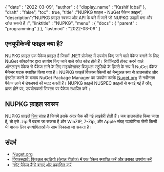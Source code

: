{
  "date" : "2022-03-09",
  "author" : {
    "display_name" : "Kashif Iqbal"
},
  "draft" : "false",
  "toc" : true,
  "title" :"NUPKG फ़ाइल - NuGet पैकेज फ़ाइल",
  "description":"NUPKG फ़ाइल स्वरूप और API के बारे में जानें जो NUPKG फ़ाइलें बना और खोल सकते हैं।",
  "linktitle" : "NUPKG",
  "menu" : {
    "docs" : {
      "parent" : "programming"
}
},
  "lastmod" : "2022-03-09"
}

## एनयूपीकेजी फाइल क्या है?

NUPKG फ़ाइल एक पैकेज फ़ाइल है जिसमें .NET प्रोजेक्ट में उपयोग किए जाने वाले पैकेज बनाने के लिए NuGet सॉफ़्टवेयर द्वारा उपयोग किए जाने वाले स्रोत कोड होते हैं। रिपॉजिटरी होस्ट करने वाले ऑनलाइन पैकेज से पैकेज लाने के लिए माइक्रोसॉफ्ट विजुअल स्टूडियो के हिस्से के रूप में NuGet पैकेज मैनेजर घटक स्थापित किया गया है। NUPKG फ़ाइलें विकास पैकेजों को मैन्युअल रूप से डाउनलोड और इंस्टॉल करने के बजाय NuGet Package Manager का उपयोग करके [Nuget.org](https://nuget.org) से नवीनतम पैकेज लाने में डेवलपर्स की मदद करती हैं। NUPKG फ़ाइलें NUSPEC फ़ाइलों से बनाई गई हैं और, प्राप्त होने पर, उपयोगकर्ता सिस्टम पर पैकेज स्थापित करें।

## NUPKG फ़ाइल स्वरूप

NUPKG फ़ाइलें [ज़िप](/hi/compression/zip/) संग्रह हैं जिनमें इसके अंदर पैक की गई लाइब्रेरी होती हैं। जब डाउनलोड किया जाता है, तो इसे .zip में बदला जा सकता है और WinZIP, 7-Zip, और Apple संग्रह उपयोगिता जैसी किसी भी मानक ज़िप उपयोगिताओं के साथ निकाला जा सकता है।

## संदर्भ

* [Nuget.org](https://nuget.org)
* [क्विकस्टार्ट: विजुअल स्टूडियो (केवल विंडोज़) में एक पैकेज स्थापित करें और उसका उपयोग करें](https://learn.microsoft.com/en-us/nuget/quickstart/install-and-use-a-package-in-visual-studio)
* [नगेट पैकेज कैसे बनाएं और प्रकाशित करें](https://learn.microsoft.com/en-us/nuget/quickstart/create-and-publish-a-package-using-visual-studio?tabs=netcore-cli)

